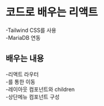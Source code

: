 # 코드로 배우는 리액트
-Tailwind CSS를 사용<br>
-MariaDB 연동

## 배우는 내용
-리액트 라우터<br>
-<Link>를 통한 이동<br>
-레이아웃 컴포넌트와 children<br>
-상단메뉴 컴포넌트 구성
